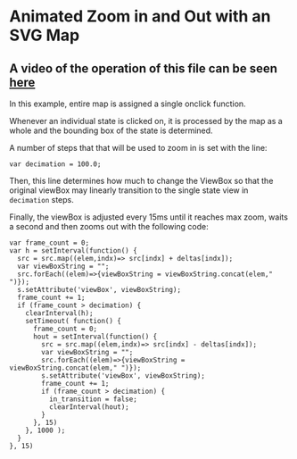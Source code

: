 # Animated Zoom in and Out with an SVG Map

## A video of the operation of this file can be seen [here](https://www.youtube.com/watch?v=XCYRUInpFhg)

In this example, entire map is assigned a single onclick function.

Whenever an individual state is clicked on, it is processed by the map as a whole and the bounding box of the state is determined.

A number of steps that that will be used to zoom in is set with the line:
```
var decimation = 100.0;
```
Then, this line determines how much to change the ViewBox so that the original viewBox may linearly transition to the single state view in `decimation` steps.

Finally, the viewBox is adjusted every 15ms until it reaches max zoom, waits a second and then zooms out with the following code:
```
var frame_count = 0;
var h = setInterval(function() {
  src = src.map((elem,indx)=> src[indx] + deltas[indx]);
  var viewBoxString = "";
  src.forEach((elem)=>{viewBoxString = viewBoxString.concat(elem," ")});
  s.setAttribute('viewBox', viewBoxString);
  frame_count += 1;
  if (frame_count > decimation) {
    clearInterval(h);
    setTimeout( function() {
      frame_count = 0;
      hout = setInterval(function() {
        src = src.map((elem,indx)=> src[indx] - deltas[indx]);
        var viewBoxString = "";
        src.forEach((elem)=>{viewBoxString = viewBoxString.concat(elem," ")});
        s.setAttribute('viewBox', viewBoxString);
        frame_count += 1;
        if (frame_count > decimation) {
          in_transition = false;  
          clearInterval(hout);
        }
      }, 15)
    }, 1000 );
  }
}, 15)
```
